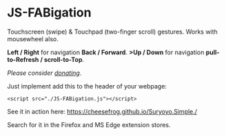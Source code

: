 # JS-FABigation

Touchscreen (swipe) & Touchpad (two-finger scroll) gestures.
Works with mousewheel also.

**Left / Right** for navigation **Back / Forward**.
**>Up / Down** for navigation **pull-to-Refresh / scroll-to-Top**.

*Please consider [donating](https://paypal.me/auyousef)*.

Just implement add this to the header of your webpage:
```
<script src="./JS-FABigation.js"></script>
```

See it in action here: https://cheesefrog.github.io/Suryoyo.Simple./

Search for it in the Firefox and MS Edge extension stores.
